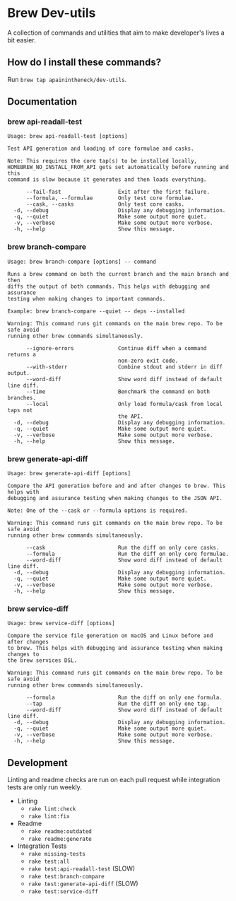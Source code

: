 # Brew Dev-utils

A collection of commands and utilities that aim to make developer's lives a bit easier.

## How do I install these commands?

Run `brew tap apainintheneck/dev-utils`.

## Documentation

### brew api-readall-test

```
Usage: brew api-readall-test [options]

Test API generation and loading of core formulae and casks.

Note: This requires the core tap(s) to be installed locally,
HOMEBREW_NO_INSTALL_FROM_API gets set automatically before running and this
command is slow because it generates and then loads everything.

      --fail-fast                  Exit after the first failure.
      --formula, --formulae        Only test core formulae.
      --cask, --casks              Only test core casks.
  -d, --debug                      Display any debugging information.
  -q, --quiet                      Make some output more quiet.
  -v, --verbose                    Make some output more verbose.
  -h, --help                       Show this message.
```

### brew branch-compare

```
Usage: brew branch-compare [options] -- command

Runs a brew command on both the current branch and the main branch and then
diffs the output of both commands. This helps with debugging and assurance
testing when making changes to important commands.

Example: brew branch-compare --quiet -- deps --installed

Warning: This command runs git commands on the main brew repo. To be safe avoid
running other brew commands simultaneously.

      --ignore-errors              Continue diff when a command returns a
                                   non-zero exit code.
      --with-stderr                Combine stdout and stderr in diff output.
      --word-diff                  Show word diff instead of default line diff.
      --time                       Benchmark the command on both branches.
      --local                      Only load formula/cask from local taps not
                                   the API.
  -d, --debug                      Display any debugging information.
  -q, --quiet                      Make some output more quiet.
  -v, --verbose                    Make some output more verbose.
  -h, --help                       Show this message.
```

### brew generate-api-diff

```
Usage: brew generate-api-diff [options]

Compare the API generation before and and after changes to brew. This helps with
debugging and assurance testing when making changes to the JSON API.

Note: One of the --cask or --formula options is required.

Warning: This command runs git commands on the main brew repo. To be safe avoid
running other brew commands simultaneously.

      --cask                       Run the diff on only core casks.
      --formula                    Run the diff on only core formulae.
      --word-diff                  Show word diff instead of default line diff.
  -d, --debug                      Display any debugging information.
  -q, --quiet                      Make some output more quiet.
  -v, --verbose                    Make some output more verbose.
  -h, --help                       Show this message.
```

### brew service-diff

```
Usage: brew service-diff [options]

Compare the service file generation on macOS and Linux before and after changes
to brew. This helps with debugging and assurance testing when making changes to
the brew services DSL.

Warning: This command runs git commands on the main brew repo. To be safe avoid
running other brew commands simultaneously.

      --formula                    Run the diff on only one formula.
      --tap                        Run the diff on only one tap.
      --word-diff                  Show word diff instead of default line diff.
  -d, --debug                      Display any debugging information.
  -q, --quiet                      Make some output more quiet.
  -v, --verbose                    Make some output more verbose.
  -h, --help                       Show this message.
```

## Development

Linting and readme checks are run on each pull request while integration tests are only run weekly.

- Linting
  - `rake lint:check`
  - `rake lint:fix`
- Readme
  - `rake readme:outdated`
  - `rake readme:generate`
- Integration Tests
  - `rake missing-tests`
  - `rake test:all`
  - `rake test:api-readall-test` (SLOW)
  - `rake test:branch-compare`
  - `rake test:generate-api-diff` (SLOW)
  - `rake test:service-diff`
